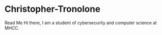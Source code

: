 # Christopher-Tronolone
Read Me
Hi there, I am a student of cybersecurity and computer science at MHCC.
